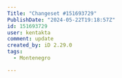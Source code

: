 ```yaml
---
Title: "Changeset #151693729"
PublishDate: "2024-05-22T19:18:57Z"
id: 151693729
user: kentakta
comment: update
created_by: iD 2.29.0
tags:
  - Montenegro

---
```

